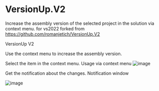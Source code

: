 # VersionUp.V2

Increase the assembly version of the selected project in the solution via context menu. for vs2022
forked from https://github.com/romanjetich/VersionUp.V2

VersionUp V2

Use the context menu to increase the assembly version.

Select the item in the context menu. Usage via context menu
![image](https://user-images.githubusercontent.com/22827363/167571502-952ae517-40f4-4168-a01c-1669377153ae.png)

Get the notification about the changes. Notification window

![image](https://user-images.githubusercontent.com/22827363/167571608-777652a9-6280-475a-bcde-31a222d38e4e.png)
